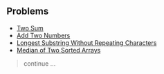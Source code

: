 ## Problems

- [Two Sum](./0001-Two%20Sum)
- [Add Two Numbers](./0002-Add%20Two%20Numbers)
- [Longest Substring Without Repeating Characters](./0003-Longest%20Substring%20Without%20Repeating%20Characters)
- [Median of Two Sorted Arrays](./0004-Median%20of%20Two%20Sorted%20Arrays)

> continue ...